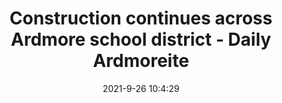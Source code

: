 ---
"title": "Construction continues across Ardmore school district - Daily Ardmoreite"
"date": "2021-9-26 10:4:29"
"feed_name": "GOOGLENEWSCONSTRUCTION"
"feed_website": "https://news.google.com/search?q=construction%2Bincident&hl=en-US&gl=US&ceid=US:en"
"feed_rss": "https://news.google.com/rss/search?q=construction%2Bincident&hl=en-US&gl=US&ceid=US:en"
"link": "https://www.ardmoreite.com/story/news/2021/09/26/construction-continues-across-ardmore-school-district/5811698001/"
"file": "_posts/2021-1-1-e2b252e999e2c1a5f17f49db61dffe6897067de8.md"
"accident": "0"
"drilling": "0"
"dead": "0"
"injured": "0"
"where": "unknown site"
---